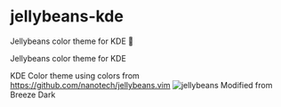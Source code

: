 # jellybeans-kde
Jellybeans color theme for KDE 🫘

Jellybeans color theme for KDE

KDE Color theme using colors from https://github.com/nanotech/jellybeans.vim
![jellybeans](https://user-images.githubusercontent.com/45698918/182496711-9b563a5d-1db7-4e34-8661-353de9b99427.png)
Modified from Breeze Dark

